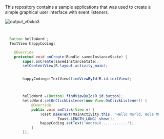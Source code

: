 This repository contains a sample applications that was used to create a simple graphical user interface with event listeners. 





![output_v0xko3](https://cloud.githubusercontent.com/assets/11635523/15272436/0a372f0e-1a3e-11e6-8970-509e83674b9b.gif)


```java


  Button helloWord ;
  TextView happyCoding;

    @Override
    protected void onCreate(Bundle savedInstanceState) {
        super.onCreate(savedInstanceState);
        setContentView(R.layout.activity_main);


        happyCoding=(TextView)findViewById(R.id.textView);



        helloWord =(Button) findViewById(R.id.button);
        helloWord.setOnClickListener(new View.OnClickListener() {
            @Override
            public void onClick(View v) {
                Toast.makeText(MainActivity.this, "Hello World, Hola Mundo",
                        Toast.LENGTH_LONG).show();
                happyCoding.setText("Android............");
            }
        });


```
